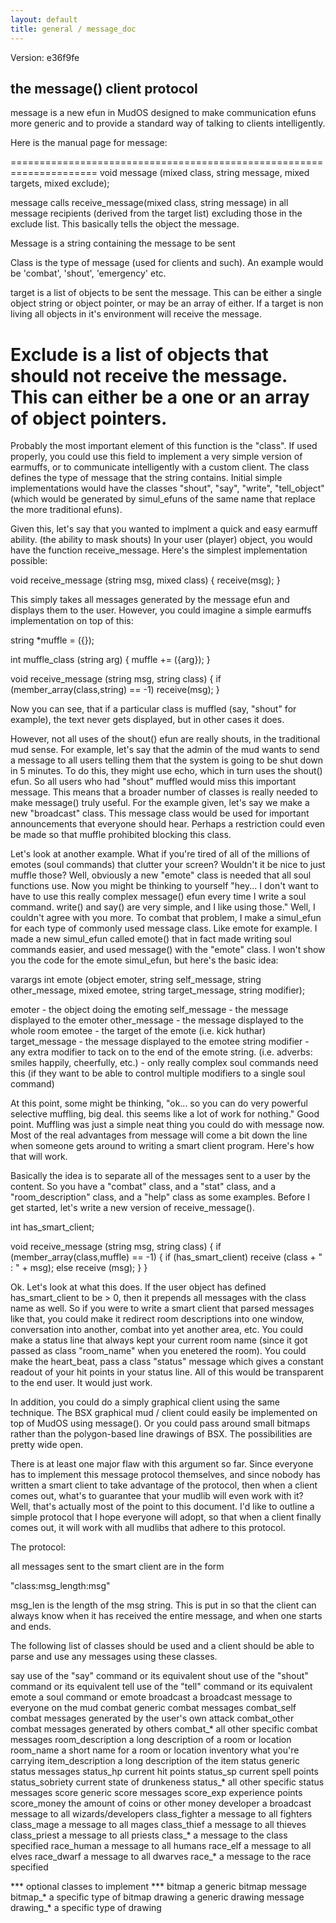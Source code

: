 ```yaml
---
layout: default
title: general / message_doc
---
```


Version: e36f9fe


the message() client protocol
-----------------------------

message is a new efun in MudOS designed to make communication efuns more
generic and to provide a standard way of talking to clients intelligently.

Here is the manual page for message:

=====================================================================
void message (mixed class, string message, mixed targets, mixed exclude);

message calls receive_message(mixed class, string message) in all message
recipients (derived from the target list) excluding those in the exclude list.
This basically tells the object the message.

Message is a string containing the message to be sent

Class is the type of message (used for clients and such). An example
would be 'combat', 'shout', 'emergency' etc.

target is a list of objects to be sent the message. This can be either a
single object string or object pointer, or may be an array of either.
If a target is non living all objects in it's environment will receive
the message.

Exclude is a list of objects that should not receive the message. This
can either be a one or an array of object pointers.
======================================================================


Probably the most important element of this function is the "class".
If used properly, you could use this field to implement a very simple
version of earmuffs, or to communicate intelligently with a custom
client.  The class defines the type of message that the string
contains.  Initial simple implementations would have the classes
"shout", "say", "write", "tell_object" (which would be generated by
simul_efuns of the same name that replace the more traditional efuns).

Given this, let's say that you wanted to implment a quick and easy
earmuff ability. (the ability to mask shouts) In your user (player)
object, you would have the function receive_message.  Here's the
simplest implementation possible:

void receive_message (string msg, mixed class)
{
	receive(msg);
}

This simply takes all messages generated by the message efun and
displays them to the user.  However, you could imagine a simple
earmuffs implementation on top of this:

string *muffle = ({});

int muffle_class (string arg)
{
	muffle += ({arg});
}

void receive_message (string msg, string class)
{
	if (member_array(class,string) == -1)
		receive(msg);
}

Now you can see, that if a particular class is muffled (say, "shout"
for example), the text never gets displayed, but in other cases it
does.

However, not all uses of the shout() efun are really shouts, in the
traditional mud sense.  For example, let's say that the admin of the
mud wants to send a message to all users telling them that the system
is going to be shut down in 5 minutes.  To do this, they might use
echo, which in turn uses the shout() efun.  So all users who had
"shout" muffled would miss this important message. This means that a
broader number of classes is really needed to make message() truly
useful.  For the example given, let's say we make a new "broadcast"
class.  This message class would be used for important announcements
that everyone should hear.  Perhaps a restriction could even be made
so that muffle prohibited blocking this class.

Let's look at another example.  What if you're tired of all of the
millions of emotes (soul commands) that clutter your screen?  Wouldn't
it be nice to just muffle those?  Well, obviously a new "emote" class
is needed that all soul functions use.  Now you might be thinking to
yourself "hey... I don't want to have to use this really complex
message() efun every time I write a soul command.  write() and say()
are very simple, and I like using those."  Well, I couldn't agree with
you more.  To combat that problem, I make a simul_efun for each type
of commonly used message class. Like emote for example.  I made a new
simul_efun called emote() that in fact made writing soul commands
easier, and used message() with the "emote" class.  I won't show you
the code for the emote simul_efun, but here's the basic idea:

varargs int emote (object emoter, string self_message, string
	other_message, mixed emotee, string target_message, string modifier);

emoter - the object doing the emoting
self_message - the message displayed to the emoter
other_message - the message displayed to the whole room
emotee - the target of the emote (i.e. kick huthar)
target_message - the message displayed to the emotee
string modifier - any extra modifier to tack on to the end of the
	emote string. (i.e. adverbs: smiles happily, cheerfully, etc.) - only
	really complex soul commands need this (if they want to be able to
	control multiple modifiers to a single soul command)

At this point, some might be thinking, "ok... so you can do very
powerful selective muffling, big deal.  this seems like a lot of work
for nothing."  Good point.  Muffling was just a simple neat thing you
could do with message now.  Most of the real advantages from message
will come a bit down the line when someone gets around to writing a
smart client program.  Here's how that will work.

Basically the idea is to separate all of the messages sent to a user
by the content.  So you have a "combat" class, and a "stat" class, and
a "room_description" class, and a "help" class as some examples.
Before I get started, let's write a new version of receive_message().

int has_smart_client;

void receive_message (string msg, string class)
{
	if (member_array(class,muffle) == -1) {
		if (has_smart_client)
			receive (class + " : " + msg);
		else
			receive (msg);
	}
}


Ok. Let's look at what this does.  If the user object has defined
has_smart_client to be > 0, then it prepends all messages with the
class name as well.  So if you were to write a smart client that
parsed messages like that, you could make it redirect room
descriptions into one window, conversation into another, combat into
yet another area, etc.  You could make a status line that always kept
your current room name (since it got passed as class "room_name" when
you enetered the room).  You could make the heart_beat, pass a class
"status" message which gives a constant readout of your hit points in
your status line.  All of this would be transparent to the end user.
It would just work.

In addition, you could do a simply graphical client using the same
technique.  The BSX graphical mud / client could easily be implemented
on top of MudOS using message().  Or you could pass around small
bitmaps rather than the polygon-based line drawings of BSX.  The
possibilities are pretty wide open.

There is at least one major flaw with this argument so far.  Since
everyone has to implement this message protocol themselves, and since
nobody has written a smart client to take advantage of the protocol,
then when a client comes out, what's to guarantee that your mudlib
will even work with it?  Well, that's actually most of the point to
this document.  I'd like to outline a simple protocol that I hope
everyone will adopt, so that when a client finally comes out, it will
work with all mudlibs that adhere to this protocol.


The protocol:

all messages sent to the smart client are in the form

"class:msg_length:msg"

msg_len is the length of the msg string.  This is put in so that the
client can always know when it has received the entire message, and
when one starts and ends.

The following list of classes should be used and a client should be
able to parse and use any messages using these classes.

say			use of the "say" command or its equivalent
shout			use of the "shout" command or its equivalent
tell			use of the "tell" command or its equivalent
emote			a soul command or emote
broadcast		a broadcast message to everyone on the mud
combat			generic combat messages
combat_self		combat messages generated by the user's own attack
combat_other		combat messages generated by others
combat_*		all other specific combat messages
room_description	a long description of a room or location
room_name		a short name for a room or location
inventory		what you're carrying
item_description	a long description of the item
status			generic status messages
status_hp		current hit points
status_sp		current spell points
status_sobriety		current state of drunkeness
status_*		all other specific status messages
score			generic score messages
score_exp		experience points
score_money		the amount of coins or other money
developer		a broadcast message to all wizards/developers
class_fighter		a message to all fighters
class_mage		a message to all mages
class_thief		a message to all thieves
class_priest		a message to all priests
class_*			a message to the class specified
race_human		a message to all humans
race_elf		a message to all elves
race_dwarf		a message to all dwarves
race_*			a message to the race specified

*** optional classes to implement ***
bitmap			a generic bitmap message
bitmap_*		a specific type of bitmap
drawing			a generic drawing message
drawing_*		a specific type of drawing
